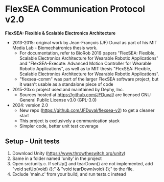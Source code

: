 # FlexSEA Communication Protocol v2.0

**FlexSEA: Flexible & Scalable Electronics Architecture**

- 2013-2015: original work by Jean-François (JF) Duval as part of his MIT Media Lab - Biomechatronics thesis work.
  - For documentation, refer to BioRob 2016 papers "FlexSEA: Flexible, Scalable Electronics Architecture for Wearable Robotic Applications" and "FlexSEA-Execute: Advanced Motion Controller for Wearable Robotic Applications", as well as to MIT thesis "FlexSEA: Flexible, Scalable Electronics Architecture for Wearable Robotic Applications".
  - "flexsea-comm" was part of the larger FlexSEA software project, but it wasn't usable as a standalone piece of code
- 2015-20xx: project used and maintained by Dephy, Inc.
  - Sources hosted at https://github.com/JFDuval/ are licensed GNU General Public License v3.0 (GPL-3.0)
- 2024: version 2.0
  - New repo (https://github.com/JFDuval/flexsea-v2) to get a cleaner start
  - This project is exclusively a communication stack
  - Simpler code, better unit test coverage

## Setup - Unit tests

1. Download Unity (https://www.throwtheswitch.org/unity)
1. Same in a folder named 'unity' in the project
1. Open src/unity.c. If setUp() and tearDown() are not implemented, add "void setUp(void) {};" & "void tearDown(void) {};" to the file.
1. Exclude 'main.c' from your build, and run tests.c instead